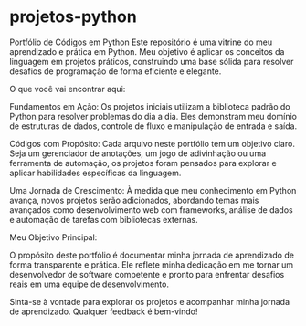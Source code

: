 # projetos-python
Portfólio de Códigos em Python
Este repositório é uma vitrine do meu aprendizado e prática em Python. Meu objetivo é aplicar os conceitos da linguagem em projetos práticos, construindo uma base sólida para resolver desafios de programação de forma eficiente e elegante.

O que você vai encontrar aqui:

Fundamentos em Ação: Os projetos iniciais utilizam a biblioteca padrão do Python para resolver problemas do dia a dia. Eles demonstram meu domínio de estruturas de dados, controle de fluxo e manipulação de entrada e saída.

Códigos com Propósito: Cada arquivo neste portfólio tem um objetivo claro. Seja um gerenciador de anotações, um jogo de adivinhação ou uma ferramenta de automação, os projetos foram pensados para explorar e aplicar habilidades específicas da linguagem.

Uma Jornada de Crescimento: À medida que meu conhecimento em Python avança, novos projetos serão adicionados, abordando temas mais avançados como desenvolvimento web com frameworks, análise de dados e automação de tarefas com bibliotecas externas.

Meu Objetivo Principal:

O propósito deste portfólio é documentar minha jornada de aprendizado de forma transparente e prática. Ele reflete minha dedicação em me tornar um desenvolvedor de software competente e pronto para enfrentar desafios reais em uma equipe de desenvolvimento.

Sinta-se à vontade para explorar os projetos e acompanhar minha jornada de aprendizado. Qualquer feedback é bem-vindo!

